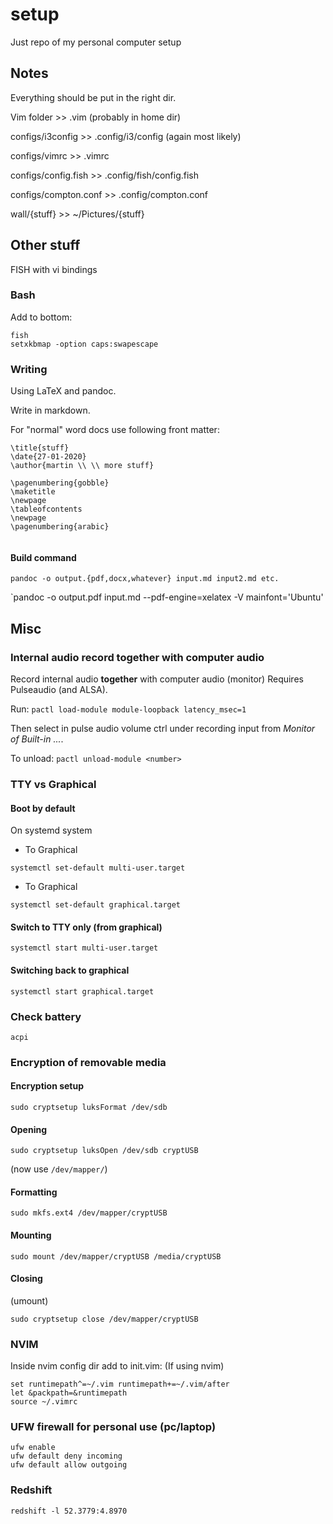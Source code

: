 # setup
Just repo of my personal computer setup


## Notes

Everything should be put in the right dir.

Vim folder >> .vim (probably in home dir)

configs/i3config >> .config/i3/config (again most likely)

configs/vimrc >> .vimrc

configs/config.fish >> .config/fish/config.fish

configs/compton.conf >> .config/compton.conf

wall/{stuff} >> ~/Pictures/{stuff}

## Other stuff

FISH with vi bindings

### Bash

Add to bottom:

```
fish
setxkbmap -option caps:swapescape
```

### Writing

Using LaTeX and pandoc.

Write in markdown.

For "normal" word docs use following front matter:

```
\title{stuff}
\date{27-01-2020}
\author{martin \\ \\ more stuff}

\pagenumbering{gobble}
\maketitle
\newpage
\tableofcontents
\newpage
\pagenumbering{arabic}


```

#### Build command

`pandoc -o output.{pdf,docx,whatever} input.md input2.md etc.`

`pandoc -o output.pdf input.md --pdf-engine=xelatex -V mainfont='Ubuntu'

## Misc

### Internal audio record together with computer audio

Record internal audio **together** with computer audio (monitor)
Requires Pulseaudio (and ALSA).

Run:
`pactl load-module module-loopback latency_msec=1`

Then select in pulse audio volume ctrl under recording input from *Monitor of Built-in ...*.

To unload:
`pactl unload-module <number>`

### TTY vs Graphical

#### Boot by default

 On systemd system

- To Graphical

`systemctl set-default multi-user.target`

- To Graphical

`systemctl set-default graphical.target`

#### Switch to TTY only (from graphical)

`systemctl start multi-user.target`

#### Switching back to graphical

`systemctl start graphical.target`

### Check battery

`acpi`

### Encryption of removable media

#### Encryption setup

`sudo cryptsetup luksFormat /dev/sdb`

#### Opening

`sudo cryptsetup luksOpen /dev/sdb cryptUSB`

(now use `/dev/mapper/`)

#### Formatting

`sudo mkfs.ext4 /dev/mapper/cryptUSB`

#### Mounting

`sudo mount /dev/mapper/cryptUSB /media/cryptUSB`

#### Closing

(umount)

`sudo cryptsetup close /dev/mapper/cryptUSB`

### NVIM

Inside nvim config dir add to init.vim:
(If using nvim)
```
set runtimepath^=~/.vim runtimepath+=~/.vim/after
let &packpath=&runtimepath
source ~/.vimrc
``` 

### UFW firewall for personal use (pc/laptop)

```
ufw enable
ufw default deny incoming
ufw default allow outgoing
```

### Redshift

```
redshift -l 52.3779:4.8970
```
